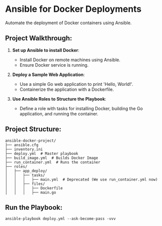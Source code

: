 # Ansible for Docker Deployments

Automate the deployment of Docker containers using Ansible.

## Project Walkthrough:

1. **Set up Ansible to install Docker**:
   - Install Docker on remote machines using Ansible.
   - Ensure Docker service is running.

2. **Deploy a Sample Web Application**:
   - Use a simple Go web application to print 'Hello, World!'.
   - Containerize the application with a Dockerfile.

3. **Use Ansible Roles to Structure the Playbook**:
   - Define a role with tasks for installing Docker, building the Go application, and running the container.

## Project Structure:

```
ansible-docker-project/
├── ansible.cfg
├── inventory.ini
├── deploy.yml  # Master playbook
├── build_image.yml  # Builds Docker Image
├── run_container.yml  # Runs the container
├── roles/
│   ├── app_deploy/
│   │   ├── tasks/
│   │   │   ├── main.yml  # Deprecated (We use run_container.yml now)
│   │   ├── files/
│   │   │   ├── Dockerfile
│   │   │   ├── main.go

```

## Run the Playbook:

`ansible-playbook deploy.yml --ask-become-pass -vvv`
